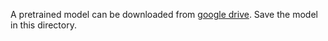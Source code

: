 A pretrained model can be downloaded from [google drive](https://drive.google.com/file/d/1lKCACx0Z0VFiBz56t1CfYYyAzqi4jgKF/view).
Save the model in this directory.
